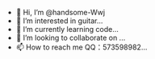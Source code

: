- 👋 Hi, I’m @handsome-Wwj
- 👀 I’m interested in guitar...
- 🌱 I’m currently learning code...
- 💞️ I’m looking to collaborate on ...
- 📫 How to reach me QQ：573598982...

<!---
handsome-Wwj/handsome-Wwj is a ✨ special ✨ repository because its `README.md` (this file) appears on your GitHub profile.
You can click the Preview link to take a look at your changes.
--->
